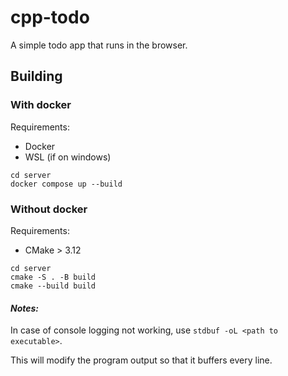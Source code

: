 # cpp-todo
A simple todo app that runs in the browser.

## Building
### With docker
Requirements:
- Docker
- WSL (if on windows)

```
cd server
docker compose up --build
```
### Without docker
Requirements:
- CMake > 3.12

```
cd server
cmake -S . -B build
cmake --build build
```

#### *Notes:*
In case of console logging not working, use `stdbuf -oL <path to executable>`.

This will modify the program output so that it buffers every line.